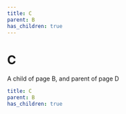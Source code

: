 ```yaml
---
title: C
parent: B
has_children: true
---
```


# C

A child of page B, and parent of page D

```yaml
title: C
parent: B
has_children: true
```

